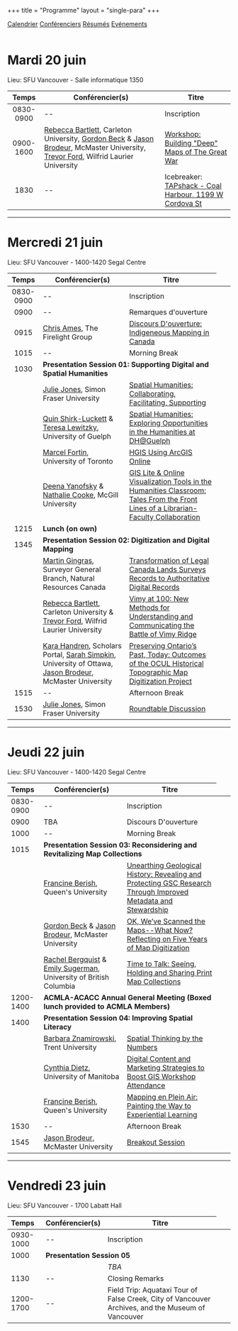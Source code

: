 +++
title = "Programme"
layout = "single-para"
+++

<div class="program expanded button-group">
  <a href="../schedule" class="button active">Calendrier</a>
  <a href="../speakers" class="button">Conférenciers</a>
  <a href="../abstracts" class="button">Résumés</a>  
  <a href="../events" class="button">Evénements</a>
</div>
<br />

# Mardi 20 juin
Lieu: SFU Vancouver - Salle informatique 1350

|Temps      | Conférencier(s) | Titre |
|:------------:| -----------| -----------|
|0830-0900|--|Inscription|
|0900-1600|[Rebecca Bartlett](../speakers#Bartlett), Carleton University, [Gordon Beck](../speakers#Beck) & [Jason Brodeur](../speakers#Brodeur), McMaster University, [Trevor Ford](../speakers#Ford), Wilfrid Laurier University|[Workshop: Building "Deep" Maps of The Great War](../abstracts#work1)|
|1830|--|Icebreaker: [TAPshack - Coal Harbour, 1199 W Cordova St](http://tapshack.ca/menu.html)|

---
# Mercredi 21 juin
Lieu: SFU Vancouver - 1400-1420 Segal Centre 

|Temps      | Conférencier(s) | Titre |
|:------------:|-----------|-----------|
|0830-0900|--|Inscription|
|0900|--|Remarques d'ouverture|
|0915|[Chris Ames](../speakers#Ames), The Firelight Group|[Discours D'ouverture: Indigeneous Mapping in Canada](../abstracts#keynote1)|
|1015|--|Morning Break|
|1030<td colspan="2" align="left">**Presentation Session 01: Supporting Digital and Spatial Humanities**</td>
||[Julie Jones](../speakers#Jones), Simon Fraser University|[Spatial Humanities: Collaborating, Facilitating, Supporting](../abstracts#pres01a)|
||[Quin Shirk-Luckett](../speakers#Shirk-Luckett) & [Teresa Lewitzky](../speakers#Lewitzky), University of Guelph|[Spatial Humanities: Exploring Opportunities in the Humanities at DH@Guelph](../abstracts#pres01b)|
||[Marcel Fortin](../speakers#Fortin), University of Toronto|[HGIS Using ArcGIS Online](../abstracts#pres01c)|
||[Deena Yanofsky](../speakers#Yanofsky) & [Nathalie Cooke](../speakers#Cooke), McGill University|[GIS Lite & Online Visualization Tools in the Humanities Classroom: Tales From the Front Lines of a Librarian-Faculty Collaboration](../abstracts#pres01d)|
|1215<td colspan="2" align="left">**Lunch (on own)**</td>
|1345<td colspan="2" align="left">**Presentation Session 02: Digitization and Digital Mapping**</td>
||[Martin Gingras]((../speakers#Gingras)), Surveyor General Branch, Natural Resources Canada|[Transformation of Legal Canada Lands Surveys Records to Authoritative Digital Records](../abstracts#pres02a)|
||[Rebecca Bartlett](../speakers#Bartlett), Carleton University & [Trevor Ford](../speakers#Ford), Wilfrid Laurier University|[Vimy at 100: New Methods for Understanding and Communicating the Battle of Vimy Ridge](../abstracts#pres02b)|
||[Kara Handren](../speakers#Handren), Scholars Portal, [Sarah Simpkin](../speakers#Simpkin), University of Ottawa, [Jason Brodeur](../speakers#Brodeur), McMaster University|[Preserving Ontario’s Past, Today: Outcomes of the OCUL Historical Topographic Map Digitization Project](../abstracts#pres02c)|
|1515|--|Afternoon Break|
|1530|[Julie Jones](../speakers#Jones), Simon Fraser University|[Roundtable Discussion](../abstracts#roundtable)|

---
# Jeudi 22 juin
Lieu: SFU Vancouver - 1400-1420 Segal Centre

|Temps      | Conférencier(s) | Titre |
|:-----------|-----------|-----------|
|0830-0900|--|Inscription|
|0900|TBA|Discours D'ouverture|
|1000|--|Morning Break|
|1015<td colspan="2" align="left">**Presentation Session 03: Reconsidering and Revitalizing Map Collections**</td>
||[Francine Berish](../speakers#Berish), Queen's University|[Unearthing Geological History: Revealing and Protecting GSC Research Through Improved Metadata and Stewardship](../abstracts#pres03a)|
||[Gordon Beck](../speakers#Beck) & [Jason Brodeur](../speakers#Brodeur), McMaster University|[OK, We’ve Scanned the Maps--What Now? Reflecting on Five Years of Map Digitization](../abstracts#pres03b)|
||[Rachel Bergquist](../speakers#Bergquist) & [Emily Sugerman](../speakers#Sugerman), University of British Columbia|[Time to Talk: Seeing, Holding and Sharing Print Map Collections](../abstracts#pres03c)|
|1200-1400<td colspan="2" align="left">**ACMLA-ACACC Annual General Meeting (Boxed lunch provided to ACMLA Members)**</td>
|1400<td colspan="2" align="left">**Presentation Session 04: Improving Spatial Literacy**</td>
||[Barbara Znamirowski](../speakers#Znamirowski), Trent University|[Spatial Thinking by the Numbers](../abstracts#pres04a)|
||[Cynthia Dietz](../speakers#Dietz), University of Manitoba|[Digital Content and Marketing Strategies to Boost GIS Workshop Attendance](../abstracts#pres04b)|
||[Francine Berish](../speakers#Berish), Queen's University|[Mapping en Plein Air: Painting the Way to Experiential Learning](../abstracts#pres04c)|
|1530|--|Afternoon Break|
|1545|[Jason Brodeur](../speakers#Brodeur), McMaster University|[Breakout Session](../abstracts#breakout)|

---
# Vendredi 23 juin
Lieu: SFU Vancouver - 1700 Labatt Hall

|Temps      | Conférencier(s) | Titre |
|:------------|-----------|-----------|
|0930-1000|--|Inscription|
|1000<td colspan="2" align="left">**Presentation Session 05**</td>
|||*TBA*|
|1130|--|Closing Remarks|
|1200-1700|--|Field Trip: Aquataxi Tour of False Creek, City of Vancouver Archives, and the Museum of Vancouver|
